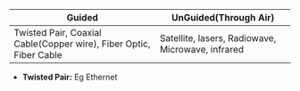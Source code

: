 |Guided|UnGuided(Through Air)|
|---|---|
|Twisted Pair, Coaxial Cable(Copper wire), Fiber Optic, Fiber Cable|Satellite, lasers, Radiowave, Microwave, infrared|

- **Twisted Pair:** Eg Ethernet
